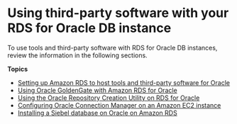 # Using third\-party software with your RDS for Oracle DB instance<a name="Oracle.Resources"></a>

To use tools and third\-party software with RDS for Oracle DB instances, review the information in the following sections\.

**Topics**
+ [Setting up Amazon RDS to host tools and third\-party software for Oracle](Oracle.Resources.Shared.md)
+ [Using Oracle GoldenGate with Amazon RDS for Oracle](Appendix.OracleGoldenGate.md)
+ [Using the Oracle Repository Creation Utility on RDS for Oracle](Oracle.Resources.RCU.md)
+ [Configuring Oracle Connection Manager on an Amazon EC2 instance](oracle-cman.md)
+ [Installing a Siebel database on Oracle on Amazon RDS](Oracle.Resources.Siebel.md)